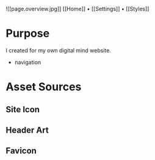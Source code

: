 ![[page.overview.jpg]]
[[Home]] • [[Settings]] • [[Styles]]

# Purpose

I created for my own digital mind website.


- navigation

# Asset Sources

## Site Icon

## Header Art

## Favicon